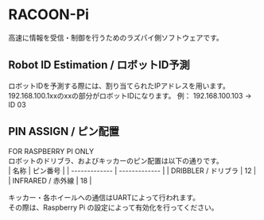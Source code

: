# RACOON-Pi
高速に情報を受信・制御を行うためのラズパイ側ソフトウェアです。

## Robot ID Estimation / ロボットID予測
ロボットIDを予測する際には、割り当てられたIPアドレスを用います。  
192.168.100.1xxのxxの部分がロボットIDになります。
例： 192.168.100.103 -> ID 03

## PIN ASSIGN / ピン配置
FOR RASPBERRY PI ONLY  
ロボットのドリブラ、およびキッカーのピン配置は以下の通りです。  
| 名称 | ピン番号 |
| ------------- | ------------- |
| DRIBBLER / ドリブラ | 12  |
| INFRARED / 赤外線 | 18 |

キッカー・各ホイールへの通信はUARTによって行われます。  
その際は、Raspberry Pi の設定によって有効化を行ってください。
